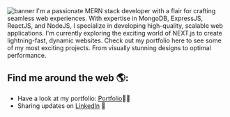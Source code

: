 <img src="https://live.staticflickr.com/65535/53403345999_4729901521_z.jpg" alt="banner">
I'm a passionate MERN stack developer with a flair for crafting seamless web experiences. With expertise in MongoDB, ExpressJS, ReactJS, and NodeJS, I specialize in developing high-quality, scalable web applications. I'm currently exploring the exciting world of NEXT.js to create lightning-fast, dynamic websites. Check out my portfolio here to see some of my most exciting projects. From visually stunning designs to optimal performance.

## Find me around the web 🌎:
- Have a look at my portfolio: <a href="https://codevishnu.carrd.co" target="_blank">Portfolio</a>✍🏾
- Sharing updates on <a href="https://www.linkedin.com/in/vishnu-goswami" target="_blank">LinkedIn</a> 💼
